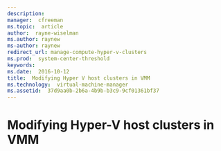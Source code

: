 ```yaml
---
description:  
manager:  cfreeman
ms.topic:  article
author:  rayne-wiselman
ms.author: raynew
ms-author: raynew
redirect_url: manage-compute-hyper-v-clusters
ms.prod:  system-center-threshold
keywords:  
ms.date:  2016-10-12
title:  Modifying Hyper V host clusters in VMM
ms.technology:  virtual-machine-manager
ms.assetid:  37d9aa0b-2b6a-4b9b-b3c9-9cf01361bf37
---
```


# Modifying Hyper-V host clusters in VMM
